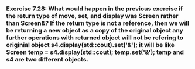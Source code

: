 ### Exercise 7.28: What would happen in the previous exercise if the return type of move, set, and display was Screen rather than Screen&?    If the return type is not a reference, then we will be returning a new object as a copy of the original object    any further operations with returned object will not be refering to originial object    s4.display(std::cout).set('&');    it will be like    Screen temp = s4.display(std::cout);    temp.set('&');    temp and s4 are two different objects.